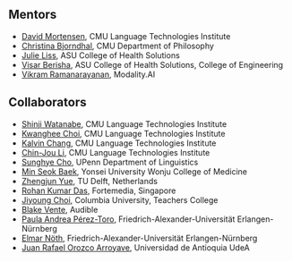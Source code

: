 ## Mentors
* [David Mortensen](https://www.cs.cmu.edu/~dmortens/), CMU Language Technologies Institute
* [Christina Bjorndhal](https://christinabjorndahl.com/), CMU Department of Philosophy
* [Julie Liss](https://search.asu.edu/profile/50291), ASU College of Health Solutions
* [Visar Berisha](https://scholar.google.com/citations?user=MQBn718AAAAJ&hl=en), ASU College of Health Solutions, College of Engineering
* [Vikram Ramanarayanan](https://www.vikramr.com/), Modality.AI

## Collaborators
* [Shinji Watanabe](https://scholar.google.com/citations?user=U5xRA6QAAAAJ&hl=en), CMU Language Technologies Institute
* [Kwanghee Choi](https://kwangheechoi.com), CMU Language Technologies Institute
* [Kalvin Chang](https://scholar.google.com/citations?user=AtEp3vUAAAAJ&hl=en), CMU Language Technologies Institute
* [Chin-Jou Li](https://www.linkedin.com/in/chin-jou-li), CMU Language Technologies Institute
* [Sunghye Cho](https://www.sunghyecho.com/), UPenn Department of Linguistics
* [Min Seok Baek](https://scholar.google.com/citations?hl=en&user=KGT1uKYAAAAJ), Yonsei University Wonju College of Medicine
* [Zhengjun Yue](https://www.tudelft.nl/en/ewi/over-de-faculteit/afdelingen/intelligent-systems/multimedia-computing/people/zhengjun-yue), TU Delft, Netherlands
* [Rohan Kumar Das](https://scholar.google.com/citations?hl=en&user=V8XFDQcAAAAJ), Fortemedia, Singapore
* [Jiyoung Choi](https://www.linkedin.com/in/jiyoung-choi-450b7071), Columbia University, Teachers College
* [Blake Vente](https://rvente.com/), Audible
* [Paula Andrea Pérez-Toro](https://scholar.google.com/citations?user=9IgSau8AAAAJ&hl=en&oi=ao), Friedrich-Alexander-Universität Erlangen-Nürnberg
* [Elmar Nöth](https://scholar.google.com/citations?user=QAo7nTUAAAAJ&hl=en&oi=ao), Friedrich-Alexander-Universität Erlangen-Nürnberg
* [Juan Rafael Orozco Arroyave](https://scholar.google.com/citations?user=MqUjowUAAAAJ&hl=en), Universidad de Antioquia UdeA



